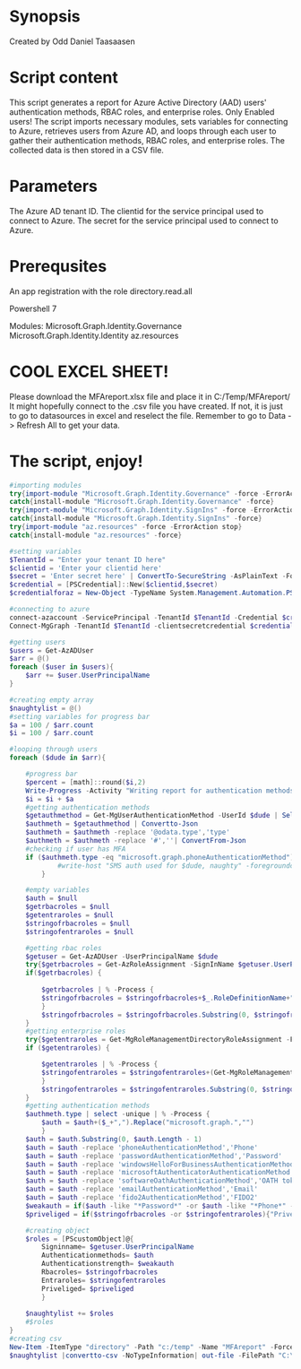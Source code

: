 # Synopsis
Created by Odd Daniel Taasaasen

# Script content

This script generates a report for Azure Active Directory (AAD) users' authentication methods, RBAC roles, and enterprise roles.
Only Enabled users!
The script imports necessary modules, sets variables for connecting to Azure, retrieves users from Azure AD, and loops through each user to gather their authentication methods, RBAC roles, and enterprise roles. The collected data is then stored in a CSV file.

# Parameters
The Azure AD tenant ID.
The clientid for the service principal used to connect to Azure.
The secret for the service principal used to connect to Azure.

# Prerequsites
An app registration with the role directory.read.all

Powershell 7 

Modules: 
Microsoft.Graph.Identity.Governance
Microsoft.Graph.Identity.Identity
az.resources

# COOL EXCEL SHEET!

Please download the MFAreport.xlsx file and place it in C:/Temp/MFAreport/
It might hopefully connect to the .csv file you have created. 
If not, it is just to go to datasources in excel and reselect the file.
Remember to go to Data -> Refresh All to get your data.

# The script, enjoy!

```Powershell
#importing modules
try{import-module "Microsoft.Graph.Identity.Governance" -force -ErrorAction stop}
catch{install-module "Microsoft.Graph.Identity.Governance" -force}
try{import-module "Microsoft.Graph.Identity.SignIns" -force -ErrorAction stop}
catch{install-module "Microsoft.Graph.Identity.SignIns" -force}
try{import-module "az.resources" -force -ErrorAction stop}
catch{install-module "az.resources" -force}

#setting variables
$TenantId = "Enter your tenant ID here"
$clientid = 'Enter your clientid here'
$secret = 'Enter secret here' | ConvertTo-SecureString -AsPlainText -Force
$credential = [PSCredential]::New($clientid,$secret)
$credentialforaz = New-Object -TypeName System.Management.Automation.PSCredential -ArgumentList $clientid, $secret

#connecting to azure
connect-azaccount -ServicePrincipal -TenantId $TenantId -Credential $credentialforaz
Connect-MgGraph -TenantId $TenantId -clientsecretcredential $credential

#getting users
$users = Get-AzADUser
$arr = @()
foreach ($user in $users){
    $arr += $user.UserPrincipalName
}

#creating empty array
$naughtylist = @()
#setting variables for progress bar
$a = 100 / $arr.count
$i = 100 / $arr.count 

#looping through users
foreach ($dude in $arr){

    #progress bar
    $percent = [math]::round($i,2)
    Write-Progress -Activity "Writing report for authentication methods" -Status "$percent% Complete:" -PercentComplete $i
    $i = $i + $a
    #getting authentication methods
    $getauthmethod = Get-MgUserAuthenticationMethod -UserId $dude | Select-Object -ExpandProperty AdditionalProperties
    $authmeth = $getauthmethod | Convertto-Json
    $authmeth = $authmeth -replace '@odata.type','type'
    $authmeth = $authmeth -replace '#',''| ConvertFrom-Json
    #checking if user has MFA
    if ($authmeth.type -eq "microsoft.graph.phoneAuthenticationMethod"){
            #write-host "SMS auth used for $dude, naughty" -foregroundcolor red } else {write-host "MFA used, good work $dude" -foregroundcolor green
        }

    #empty variables
    $auth = $null
    $getrbacroles = $null
    $getentraroles = $null
    $stringofrbacroles = $null
    $stringofentraroles = $null 

    #getting rbac roles
    $getuser = Get-AzADUser -UserPrincipalName $dude
    try{$getrbacroles = Get-AzRoleAssignment -SignInName $getuser.UserPrincipalName}catch{}
    if($getrbacroles) {
        
        $getrbacroles | % -Process {
        $stringofrbacroles = $stringofrbacroles+$_.RoleDefinitionName+","
        }
        $stringofrbacroles = $stringofrbacroles.Substring(0, $stringofrbacroles.Length - 1)
    }
    #getting enterprise roles
    try{$getentraroles = Get-MgRoleManagementDirectoryRoleAssignment -Filter "PrincipalId eq '$($getuser.Id)'" -ErrorAction stop}catch{write-host "no enterpise roles"}
    if ($getentraroles) {

        $getentraroles | % -Process {
        $stringofentraroles = $stringofentraroles+(Get-MgRoleManagementDirectoryRoledefinition -UnifiedRoleDefinitionId $_.RoleDefinitionId).DisplayName+","
        }
        $stringofentraroles = $stringofentraroles.Substring(0, $stringofentraroles.Length - 1)
    }
    #getting authentication methods
    $authmeth.type | select -unique | % -Process {
        $auth = $auth+($_+",").Replace("microsoft.graph.","")
        }
    $auth = $auth.Substring(0, $auth.Length - 1)
    $auth = $auth -replace 'phoneAuthenticationMethod','Phone'
    $auth = $auth -replace 'passwordAuthenticationMethod','Password'
    $auth = $auth -replace 'windowsHelloForBusinessAuthenticationMethod','Hello for Business'
    $auth = $auth -replace 'microsoftAuthenticatorAuthenticationMethod','Authenticator'
    $auth = $auth -replace 'softwareOathAuthenticationMethod','OATH token'
    $auth = $auth -replace 'emailAuthenticationMethod','Email'
    $auth = $auth -replace 'fido2AuthenticationMethod','FIDO2'
    $weakauth = if($auth -like "*Password*" -or $auth -like "*Phone*" -and $auth -notlike "*Authenticator*" -and $auth -notlike "*OATH token*" -and $auth -notlike "*FIDO2*"){"Weak"}else{"Strong"}
    $priveliged = if($stringofrbacroles -or $stringofentraroles){"Priveliged user"}else{"User"}

    #creating object
    $roles = [PScustomObject]@{
        Signinname= $getuser.UserPrincipalName
        Authenticationmethods= $auth
        Authenticationstrength= $weakauth
        Rbacroles= $stringofrbacroles
        Entraroles= $stringofentraroles
        Priveliged= $priveliged
        }
    
    $naughtylist += $roles
    #$roles
}
#creating csv
New-Item -ItemType "directory" -Path "c:/temp" -Name "MFAreport" -Force
$naughtylist |convertto-csv -NoTypeInformation| out-file -FilePath "C:\temp\MFAreport\MFAreport.csv" -Encoding utf8 -Force

```

